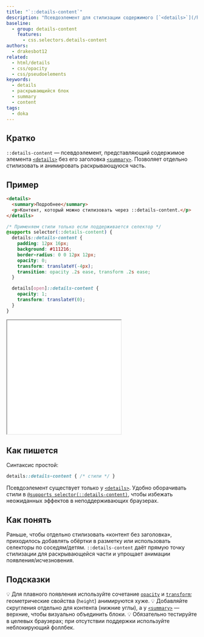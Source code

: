 ```yaml
---
title: "`::details-content`"
description: "Псевдоэлемент для стилизации содержимого [`<details>`](/html/details/), исключая заголовок [`<summary>`](/html/summary/). Удобен для оформления и анимации раскрывающейся части."
baseline:
  - group: details-content
    features:
      - css.selectors.details-content
authors:
  - drakesbot12
related:
  - html/details
  - css/opacity
  - css/pseudoelements
keywords:
  - details
  - раскрывающийся блок
  - summary
  - content
tags:
  - doka
---
```


## Кратко

`::details-content` — псевдоэлемент, представляющий содержимое элемента [`<details>`](/html/details/) без его заголовка [`<summary>`](/html/summary/). Позволяет отдельно стилизовать и анимировать раскрывающуюся часть.

## Пример

```html
<details>
  <summary>Подробнее</summary>
  <p>Контент, который можно стилизовать через ::details-content.</p>
</details>
```

```css
/* Применяем стили только если поддерживается селектор */
@supports selector(::details-content) {
  details::details-content {
    padding: 12px 16px;
    background: #111216;
    border-radius: 0 0 12px 12px;
    opacity: 0;
    transform: translateY(-4px);
    transition: opacity .2s ease, transform .2s ease;
  }

  details[open]::details-content {
    opacity: 1;
    transform: translateY(0);
  }
}
```

<iframe title="Стилизация и анимация раскрывающегося содержимого через ::details-content" src="demos/basic/" height="300"></iframe>

## Как пишется

Синтаксис простой:

```css
details::details-content { /* стили */ }
```

Псевдоэлемент существует только у [`<details>`](/html/details/). Удобно оборачивать стили в [`@supports selector(::details-content)`](/css/supports/), чтобы избежать неожиданных эффектов в неподдерживающих браузерах.

## Как понять

Раньше, чтобы отдельно стилизовать «контент без заголовка», приходилось добавлять обёртки в разметку или использовать селекторы по соседям/детям. `::details-content` даёт прямую точку стилизации для раскрывающейся части и упрощает анимации появления/исчезновения.

## Подсказки

💡 Для плавного появления используйте сочетание [`opacity`](/css/opacity/) и [`transform`](/css/transform/); геометрические свойства (`height`) анимируются хуже.
💡 Добавляйте скругления отдельно для контента (нижние углы), а у [`<summary>`](/html/summary/) — верхние, чтобы визуально объединить блоки.
💡 Обязательно тестируйте в целевых браузерах; при отсутствии поддержки используйте неблокирующий фоллбек.

